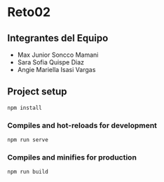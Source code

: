 # Reto02

## Integrantes del Equipo

- Max Junior Soncco Mamani
- Sara Sofia Quispe Diaz
- Angie Mariella Isasi Vargas

## Project setup
```
npm install
```

### Compiles and hot-reloads for development
```
npm run serve
```

### Compiles and minifies for production
```
npm run build
```

